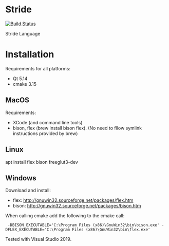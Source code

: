 # Stride

[![Build Status](https://travis-ci.org/StrideLanguage/Stride.svg?branch=master)](https://travis-ci.org/StrideLanguage/Stride)

Stride Language

# Installation

Requirements for all platforms:
 * Qt 5.14
 * cmake 3.15

## MacOS

Requirements:
 * XCode (and command line tools)
 * bison, flex (brew install bison flex). (No need to fllow symlink instructions provided by brew)

## Linux

apt install flex bison freeglut3-dev

## Windows

Download and install:

 * flex: http://gnuwin32.sourceforge.net/packages/flex.htm
 * bison: http://gnuwin32.sourceforge.net/packages/bison.htm
 
 When calling cmake add the following to the cmake call: 
 
     -DBISON_EXECUTABLE='C:\Program Files (x86)\GnuWin32\bin\bison.exe' -DFLEX_EXECUTABLE='C:\Program Files (x86)\GnuWin32\bin\flex.exe'
 
 Tested with Visual Studio 2019.
